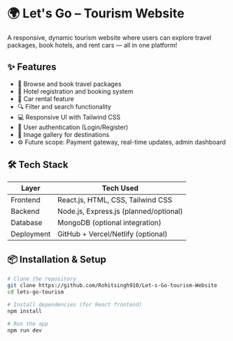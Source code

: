 # 🌍 Let's Go – Tourism Website

A responsive, dynamic tourism website where users can explore travel packages, book hotels, and rent cars — all in one platform!

## ✨ Features

- 🧳 Browse and book travel packages
- 🏨 Hotel registration and booking system
- 🚗 Car rental feature
- 🔍 Filter and search functionality
- 💻 Responsive UI with Tailwind CSS
- 🔐 User authentication (Login/Register)
- 📸 Image gallery for destinations
- ⚙️ Future scope: Payment gateway, real-time updates, admin dashboard

## 🛠 Tech Stack

| Layer      | Tech Used                     |
|------------|-------------------------------|
| Frontend   | React.js, HTML, CSS, Tailwind CSS |
| Backend    | Node.js, Express.js (planned/optional) |
| Database   | MongoDB (optional integration) |
| Deployment | GitHub + Vercel/Netlify (optional) |

## 📦 Installation & Setup

```bash
# Clone the repository
git clone https://github.com/Rohitsingh910/Let-s-Go-tourism-Website
cd lets-go-tourism

# Install dependencies (for React frontend)
npm install

# Run the app
npm run dev
